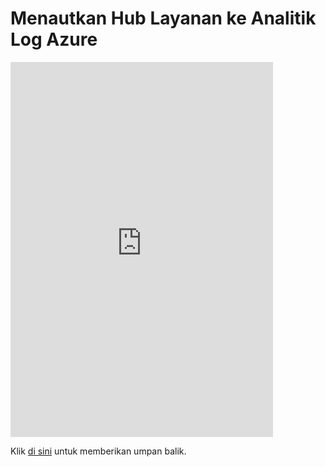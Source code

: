 #  <a name="link-services-hub-to-azure-log-analytics"></a>Menautkan Hub Layanan ke Analitik Log Azure



<iframe width="420" height="600" src="https://video.serviceshub.microsoft.com/PublicPage/video/5581.aspx" frameborder="0" allowfullscreen></iframe> 


Klik <a href="mailto:SHub_Feedback_RC@Microsoft.com?subject=Resource%20Center%20Feedback%3A%20%3CInsert%20feedback%20topic%3E%3E&amp;body=%3C%3Cplease%20submit%20your%20feedback%20with%20enough%20detail%20on%20the%20problem%2C%20reproduction%20steps%20and%20what%20you%20desire%20to%20happen%3E%3E" target="_blank">di sini</a> untuk memberikan umpan balik.
